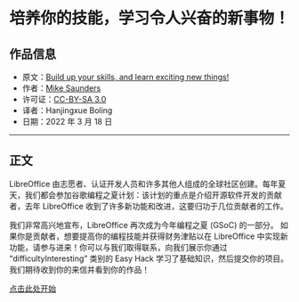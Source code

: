 # 培养你的技能，学习令人兴奋的新事物！

## 作品信息

- 原文：[Build up your skills, and learn exciting new things!](https://blog.documentfoundation.org/blog/2022/03/18/build-up-your-skills-and-learn-exciting-new-things/)
- 作者：[Mike Saunders](https://blog.documentfoundation.org/blog/author/mikesaunders/)
- 许可证：[CC-BY-SA 3.0](https://creativecommons.org/licenses/by-sa/3.0/)
- 译者：Hanjingxue Boling
- 日期：2022 年 3 月 18 日

----

## 正文

LibreOffice 由志愿者、认证开发人员和许多其他人组成的全球社区创建。每年夏天，我们都会参加谷歌编程之夏计划：该计划的重点是介绍开源软件开发的贡献者，去年 LibreOffice 收到了许多新功能和改进，这要归功于几位贡献者的工作。

我们非常高兴地宣布，LibreOffice 再次成为今年编程之夏 (GSoC) 的一部分。 如果你是贡献者，想要提高你的编程技能并获得财务津贴以在 LibreOffice 中实现新功能，请参与进来！你可以与我们取得联系，向我们展示你通过 “difficultyInteresting” 类别的 Easy Hack 学习了基础知识，然后提交你的项目。我们期待收到你的来信并看到你的作品！

[点击此处开始](https://summerofcode.withgoogle.com/programs/2022/organizations/libreoffice)